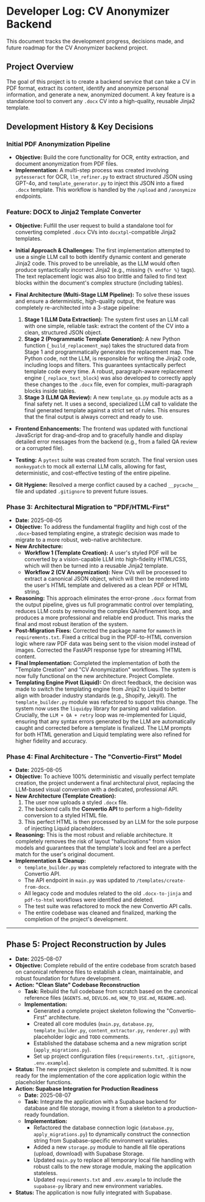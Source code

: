 # Developer Log: CV Anonymizer Backend

This document tracks the development progress, decisions made, and future roadmap for the CV Anonymizer backend project.

## Project Overview

The goal of this project is to create a backend service that can take a CV in PDF format, extract its content, identify and anonymize personal information, and generate a new, anonymized document. A key feature is a standalone tool to convert any `.docx` CV into a high-quality, reusable Jinja2 template.

## Development History & Key Decisions

### Initial PDF Anonymization Pipeline
*   **Objective:** Build the core functionality for OCR, entity extraction, and document anonymization from PDF files.
*   **Implementation:** A multi-step process was created involving `pytesseract` for OCR, `llm_refiner.py` to extract structured JSON using GPT-4o, and `template_generator.py` to inject this JSON into a fixed `.docx` template. This workflow is handled by the `/upload` and `/anonymize` endpoints.

### Feature: DOCX to Jinja2 Template Converter
*   **Objective:** Fulfill the user request to build a standalone tool for converting completed `.docx` CVs into `docxtpl`-compatible Jinja2 templates.
*   **Initial Approach & Challenges:** The first implementation attempted to use a single LLM call to both identify dynamic content and generate Jinja2 code. This proved to be unreliable, as the LLM would often produce syntactically incorrect Jinja2 (e.g., missing `{% endfor %}` tags). The text replacement logic was also too brittle and failed to find text blocks within the document's complex structure (including tables).

*   **Final Architecture (Multi-Stage LLM Pipeline):** To solve these issues and ensure a deterministic, high-quality output, the feature was completely re-architected into a 3-stage pipeline:
    1.  **Stage 1 (LLM Data Extraction):** The system first uses an LLM call with one simple, reliable task: extract the content of the CV into a clean, structured JSON object.
    2.  **Stage 2 (Programmatic Template Generation):** A new Python function (`_build_replacement_map`) takes the structured data from Stage 1 and programmatically generates the replacement map. The Python code, not the LLM, is responsible for writing the Jinja2 code, including loops and filters. This guarantees syntactically perfect template code every time. A robust, paragraph-aware replacement engine (`_replace_text_block`) was also developed to correctly apply these changes to the `.docx` file, even for complex, multi-paragraph blocks inside tables.
    3.  **Stage 3 (LLM QA Review):** A new `template_qa.py` module acts as a final safety net. It uses a second, specialized LLM call to validate the final generated template against a strict set of rules. This ensures that the final output is always correct and ready to use.

*   **Frontend Enhancements:** The frontend was updated with functional JavaScript for drag-and-drop and to gracefully handle and display detailed error messages from the backend (e.g., from a failed QA review or a corrupted file).

*   **Testing:** A `pytest` suite was created from scratch. The final version uses `monkeypatch` to mock all external LLM calls, allowing for fast, deterministic, and cost-effective testing of the entire pipeline.

*   **Git Hygiene:** Resolved a merge conflict caused by a cached `__pycache__` file and updated `.gitignore` to prevent future issues.

### Phase 3: Architectural Migration to "PDF/HTML-First"
*   **Date:** 2025-08-05
*   **Objective:** To address the fundamental fragility and high cost of the `.docx`-based templating engine, a strategic decision was made to migrate to a more robust, web-native architecture.
*   **New Architecture:**
    *   **Workflow 1 (Template Creation):** A user's styled PDF will be converted by a vision-capable LLM into high-fidelity HTML/CSS, which will then be turned into a reusable Jinja2 template.
    *   **Workflow 2 (CV Anonymization):** New CVs will be processed to extract a canonical JSON object, which will then be rendered into the user's HTML template and delivered as a clean PDF or HTML string.
*   **Reasoning:** This approach eliminates the error-prone `.docx` format from the output pipeline, gives us full programmatic control over templating, reduces LLM costs by removing the complex QA/refinement loop, and produces a more professional and reliable end product. This marks the final and most robust iteration of the system.
*   **Post-Migration Fixes:** Corrected the package name for `mammoth` in `requirements.txt`. Fixed a critical bug in the PDF-to-HTML conversion logic where raw PDF data was being sent to the vision model instead of images. Corrected the FastAPI response type for streaming HTML content.
*   **Final Implementation:** Completed the implementation of both the "Template Creation" and "CV Anonymization" workflows. The system is now fully functional on the new architecture. Project Complete.
*   **Templating Engine Pivot (Liquid):** On direct feedback, the decision was made to switch the templating engine from Jinja2 to Liquid to better align with broader industry standards (e.g., Shopify, Jekyll). The `template_builder.py` module was refactored to support this change. The system now uses the `liquidpy` library for parsing and validation. Crucially, the `LLM + QA + retry` loop was re-implemented for Liquid, ensuring that any syntax errors generated by the LLM are automatically caught and corrected before a template is finalized. The LLM prompts for both HTML generation and Liquid templating were also refined for higher fidelity and accuracy.

### Phase 4: Final Architecture - The "Convertio-First" Model
*   **Date:** 2025-08-05
*   **Objective:** To achieve 100% deterministic and visually perfect template creation, the project underwent a final architectural pivot, replacing the LLM-based visual conversion with a dedicated, professional API.
*   **New Architecture (Template Creation):**
    1.  The user now uploads a styled `.docx` file.
    2.  The backend calls the **Convertio API** to perform a high-fidelity conversion to a styled HTML file.
    3.  This perfect HTML is then processed by an LLM for the sole purpose of injecting Liquid placeholders.
*   **Reasoning:** This is the most robust and reliable architecture. It completely removes the risk of layout "hallucinations" from vision models and guarantees that the template's look and feel are a perfect match for the user's original document.
*   **Implementation & Cleanup:**
    -   `template_builder.py` was completely refactored to integrate with the Convertio API.
    -   The API endpoint in `main.py` was updated to `/templates/create-from-docx`.
    -   All legacy code and modules related to the old `.docx-to-jinja` and `pdf-to-html` workflows were identified and deleted.
    -   The test suite was refactored to mock the new Convertio API calls.
    -   The entire codebase was cleaned and finalized, marking the completion of the project's development.

---
## Phase 5: Project Reconstruction by Jules
*   **Date:** 2025-08-07
*   **Objective:** Complete rebuild of the entire codebase from scratch based on canonical reference files to establish a clean, maintainable, and robust foundation for future development.
*   **Action: "Clean Slate" Codebase Reconstruction**
    *   **Task:** Rebuild the full codebase from scratch based on the canonical reference files (`AGENTS.md`, `DEVLOG.md`, `HOW_TO_USE.md`, `README.md`).
    *   **Implementation:**
        *   Generated a complete project skeleton following the "Convertio-First" architecture.
        *   Created all core modules (`main.py`, `database.py`, `template_builder.py`, `content_extractor.py`, `renderer.py`) with placeholder logic and `TODO` comments.
        *   Established the database schema and a new migration script (`apply_migrations.py`).
        *   Set up project configuration files (`requirements.txt`, `.gitignore`, `.env.example`).
*   **Status:** The new project skeleton is complete and submitted. It is now ready for the implementation of the core application logic within the placeholder functions.
*   **Action: Supabase Integration for Production Readiness**
    *   **Date:** 2025-08-07
    *   **Task:** Integrate the application with a Supabase backend for database and file storage, moving it from a skeleton to a production-ready foundation.
    *   **Implementation:**
        *   Refactored the database connection logic (`database.py`, `apply_migrations.py`) to dynamically construct the connection string from Supabase-specific environment variables.
        *   Added a new `storage.py` module to handle all file operations (upload, download) with Supabase Storage.
        *   Updated `main.py` to replace all temporary local file handling with robust calls to the new storage module, making the application stateless.
        *   Updated `requirements.txt` and `.env.example` to include the `supabase-py` library and new environment variables.
*   **Status:** The application is now fully integrated with Supabase.
